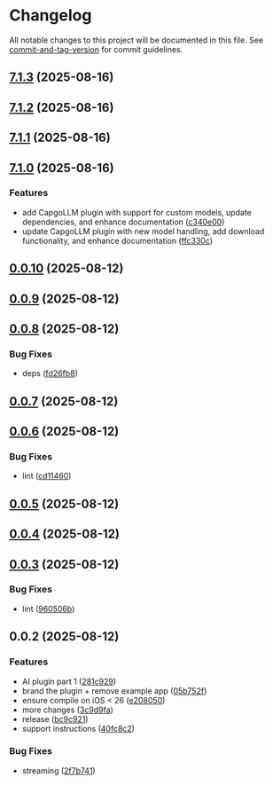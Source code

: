 # Changelog

All notable changes to this project will be documented in this file. See [commit-and-tag-version](https://github.com/absolute-version/commit-and-tag-version) for commit guidelines.

## [7.1.3](https://github.com/Cap-go/llm/compare/7.1.2...7.1.3) (2025-08-16)

## [7.1.2](https://github.com/Cap-go/llm/compare/7.1.1...7.1.2) (2025-08-16)

## [7.1.1](https://github.com/Cap-go/llm/compare/7.1.0...7.1.1) (2025-08-16)

## [7.1.0](https://github.com/Cap-go/llm/compare/0.0.10...7.1.0) (2025-08-16)


### Features

* add CapgoLLM plugin with support for custom models, update dependencies, and enhance documentation ([c340e00](https://github.com/Cap-go/llm/commit/c340e002f7338b2136240b8885d4ea7c366fd89c))
* update CapgoLLM plugin with new model handling, add download functionality, and enhance documentation ([ffc330c](https://github.com/Cap-go/llm/commit/ffc330c4948e6841e75aa888a02be11cfb0f1541))

## [0.0.10](https://github.com/Cap-go/apple-intelligence/compare/0.0.9...0.0.10) (2025-08-12)

## [0.0.9](https://github.com/Cap-go/apple-intelligence/compare/0.0.8...0.0.9) (2025-08-12)

## [0.0.8](https://github.com/Cap-go/apple-intelligence/compare/0.0.7...0.0.8) (2025-08-12)


### Bug Fixes

* deps ([fd26fb8](https://github.com/Cap-go/apple-intelligence/commit/fd26fb8a41e0414dd0482f4b7c7f3e635750859c))

## [0.0.7](https://github.com/Cap-go/apple-intelligence/compare/0.0.6...0.0.7) (2025-08-12)

## [0.0.6](https://github.com/Cap-go/apple-intelligence/compare/0.0.5...0.0.6) (2025-08-12)


### Bug Fixes

* lint ([cd11460](https://github.com/Cap-go/apple-intelligence/commit/cd114603982eb501c6c97322f55527058acbdea4))

## [0.0.5](https://github.com/Cap-go/apple-intelligence/compare/0.0.4...0.0.5) (2025-08-12)

## [0.0.4](https://github.com/Cap-go/apple-intelligence/compare/0.0.3...0.0.4) (2025-08-12)

## [0.0.3](https://github.com/Cap-go/apple-intelligence/compare/0.0.2...0.0.3) (2025-08-12)


### Bug Fixes

* lint ([960506b](https://github.com/Cap-go/apple-intelligence/commit/960506bc742bb8ee2e66be5d0593f5f78ece93ab))

## 0.0.2 (2025-08-12)


### Features

* AI plugin part 1 ([281c929](https://github.com/Cap-go/apple-intelligence/commit/281c9298c3eeb682f3b8f994cd000df32c93b980))
* brand the plugin + remove example app ([05b752f](https://github.com/Cap-go/apple-intelligence/commit/05b752f3b6089f3f6ab90117efa81b706c5702d3))
* ensure compile on iOS < 26 ([e208050](https://github.com/Cap-go/apple-intelligence/commit/e2080500adf50942abdace86277fece2a93e7c1c))
* more changes ([3c9d9fa](https://github.com/Cap-go/apple-intelligence/commit/3c9d9fa80b72c08b9057f2095ba2a534cfd5b34a))
* release ([bc9c921](https://github.com/Cap-go/apple-intelligence/commit/bc9c921a58ff39982df2455a1897e7fd7718f0a3))
* support instructions ([40fc8c2](https://github.com/Cap-go/apple-intelligence/commit/40fc8c256f368951ec42027276cd5d3fe3b3bf7c))


### Bug Fixes

* streaming ([2f7b741](https://github.com/Cap-go/apple-intelligence/commit/2f7b741896ccd722364a86b1885100b6553382e3))
